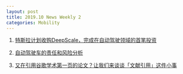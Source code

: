 ```yaml
---
layout: post
title: 2019.10 News Weekly 2
categories: Mobility
---
```


1. [特斯拉计划收购DeepScale，完成在自动驾驶领域的首笔投资](https://36kr.com/p/5252432)

2. [自动驾驶车的责任和风险分析](http://www.yinwang.org/blog-cn/2019/09/30/autopilot-responsibility)

3. [又在引用谷歌学术第一页的论文？让我们来谈谈「文献引用」这件小事](https://www.jiqizhixin.com/articles/2019-10-03-3)
